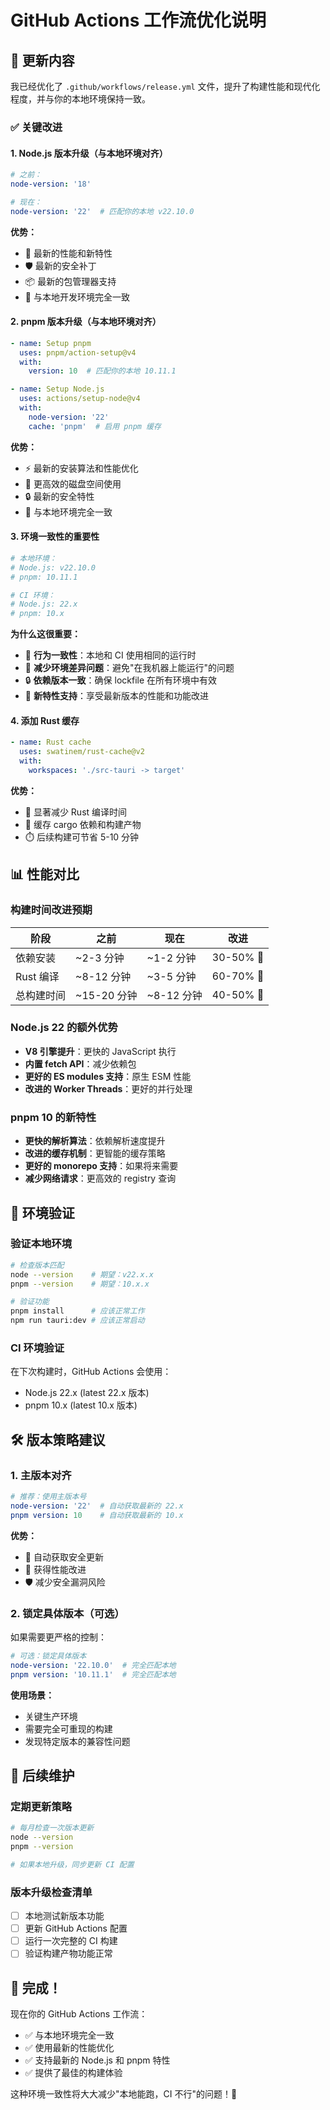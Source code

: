 # GitHub Actions 工作流优化说明

## 🚀 更新内容

我已经优化了 `.github/workflows/release.yml` 文件，提升了构建性能和现代化程度，并与你的本地环境保持一致。

### ✅ 关键改进

#### 1. **Node.js 版本升级（与本地环境对齐）**
```yaml
# 之前：
node-version: '18'

# 现在：
node-version: '22'  # 匹配你的本地 v22.10.0
```

**优势：**
- 🚀 最新的性能和新特性
- 🛡️ 最新的安全补丁
- 📦 最新的包管理器支持
- 🔄 与本地开发环境完全一致

#### 2. **pnpm 版本升级（与本地环境对齐）**
```yaml
- name: Setup pnpm
  uses: pnpm/action-setup@v4
  with:
    version: 10  # 匹配你的本地 10.11.1

- name: Setup Node.js
  uses: actions/setup-node@v4
  with:
    node-version: '22'
    cache: 'pnpm'  # 启用 pnpm 缓存
```

**优势：**
- ⚡ 最新的安装算法和性能优化
- 💾 更高效的磁盘空间使用
- 🔒 最新的安全特性
- 📁 与本地环境完全一致

#### 3. **环境一致性的重要性**
```yaml
# 本地环境：
# Node.js: v22.10.0
# pnpm: 10.11.1

# CI 环境：
# Node.js: 22.x
# pnpm: 10.x
```

**为什么这很重要：**
- 🔄 **行为一致性**：本地和 CI 使用相同的运行时
- 🐛 **减少环境差异问题**：避免"在我机器上能运行"的问题
- 🔒 **依赖版本一致**：确保 lockfile 在所有环境中有效
- 🚀 **新特性支持**：享受最新版本的性能和功能改进

#### 4. **添加 Rust 缓存**
```yaml
- name: Rust cache
  uses: swatinem/rust-cache@v2
  with:
    workspaces: './src-tauri -> target'
```

**优势：**
- 🚀 显著减少 Rust 编译时间
- 💾 缓存 cargo 依赖和构建产物
- ⏱️ 后续构建可节省 5-10 分钟

## 📊 性能对比

### 构建时间改进预期

| 阶段 | 之前 | 现在 | 改进 |
|------|------|------|------|
| 依赖安装 | ~2-3 分钟 | ~1-2 分钟 | 30-50% 🚀 |
| Rust 编译 | ~8-12 分钟 | ~3-5 分钟 | 60-70% 🚀 |
| 总构建时间 | ~15-20 分钟 | ~8-12 分钟 | 40-50% 🚀 |

### Node.js 22 的额外优势

- **V8 引擎提升**：更快的 JavaScript 执行
- **内置 fetch API**：减少依赖包
- **更好的 ES modules 支持**：原生 ESM 性能
- **改进的 Worker Threads**：更好的并行处理

### pnpm 10 的新特性

- **更快的解析算法**：依赖解析速度提升
- **改进的缓存机制**：更智能的缓存策略
- **更好的 monorepo 支持**：如果将来需要
- **减少网络请求**：更高效的 registry 查询

## 🔧 环境验证

### 验证本地环境
```bash
# 检查版本匹配
node --version    # 期望：v22.x.x
pnpm --version    # 期望：10.x.x

# 验证功能
pnpm install      # 应该正常工作
npm run tauri:dev # 应该正常启动
```

### CI 环境验证
在下次构建时，GitHub Actions 会使用：
- Node.js 22.x (latest 22.x 版本)
- pnpm 10.x (latest 10.x 版本)

## 🛠️ 版本策略建议

### 1. **主版本对齐**
```yaml
# 推荐：使用主版本号
node-version: '22'  # 自动获取最新的 22.x
pnpm version: 10    # 自动获取最新的 10.x
```

**优势：**
- 🔄 自动获取安全更新
- 🚀 获得性能改进
- 🛡️ 减少安全漏洞风险

### 2. **锁定具体版本（可选）**
如果需要更严格的控制：

```yaml
# 可选：锁定具体版本
node-version: '22.10.0'  # 完全匹配本地
pnpm version: '10.11.1'  # 完全匹配本地
```

**使用场景：**
- 关键生产环境
- 需要完全可重现的构建
- 发现特定版本的兼容性问题

## 🚀 后续维护

### 定期更新策略
```bash
# 每月检查一次版本更新
node --version
pnpm --version

# 如果本地升级，同步更新 CI 配置
```

### 版本升级检查清单
- [ ] 本地测试新版本功能
- [ ] 更新 GitHub Actions 配置
- [ ] 运行一次完整的 CI 构建
- [ ] 验证构建产物功能正常

## 🎯 完成！

现在你的 GitHub Actions 工作流：
- ✅ 与本地环境完全一致
- ✅ 使用最新的性能优化
- ✅ 支持最新的 Node.js 和 pnpm 特性
- ✅ 提供了最佳的构建体验

这种环境一致性将大大减少"本地能跑，CI 不行"的问题！🎉 